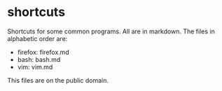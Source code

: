 # shortcuts

Shortcuts for some common programs. All are in 
markdown. The files in alphabetic order are:

* firefox: firefox.md
* bash: bash.md
* vim: vim.md

This files are on the public domain.

